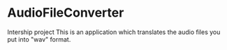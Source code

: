 # AudioFileConverter
Intership project
This is an application which translates the audio files you put into "wav" format.

